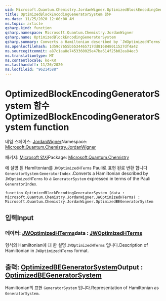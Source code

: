 ```yaml
---
uid: Microsoft.Quantum.Chemistry.JordanWigner.OptimizedBlockEncodingGeneratorSystem
title: OptimizedBlockEncodingGeneratorSystem 함수
ms.date: 11/25/2020 12:00:00 AM
ms.topic: article
qsharp.kind: function
qsharp.namespace: Microsoft.Quantum.Chemistry.JordanWigner
qsharp.name: OptimizedBlockEncodingGeneratorSystem
qsharp.summary: Converts a Hamiltonian described by `JWOptimizedHTerms` to a `GeneratorSystem` expressed in terms of the Pauli `GeneratorIndex`.
ms.openlocfilehash: 1d59c7655b5534465717dd816848011527df4a42
ms.sourcegitcommit: a87c1aa8e7453360025e47ba614f25b02ea84ec3
ms.translationtype: MT
ms.contentlocale: ko-KR
ms.lasthandoff: 11/26/2020
ms.locfileid: "96214588"
---
```

# <a name="optimizedblockencodinggeneratorsystem-function"></a><span data-ttu-id="f4af5-102">OptimizedBlockEncodingGeneratorSystem 함수</span><span class="sxs-lookup"><span data-stu-id="f4af5-102">OptimizedBlockEncodingGeneratorSystem function</span></span>

<span data-ttu-id="f4af5-103">네임 스페이스: [JordanWigner](xref:Microsoft.Quantum.Chemistry.JordanWigner)</span><span class="sxs-lookup"><span data-stu-id="f4af5-103">Namespace: [Microsoft.Quantum.Chemistry.JordanWigner](xref:Microsoft.Quantum.Chemistry.JordanWigner)</span></span>

<span data-ttu-id="f4af5-104">패키지: [Microsoft 양자](https://nuget.org/packages/Microsoft.Quantum.Chemistry)</span><span class="sxs-lookup"><span data-stu-id="f4af5-104">Package: [Microsoft.Quantum.Chemistry](https://nuget.org/packages/Microsoft.Quantum.Chemistry)</span></span>


<span data-ttu-id="f4af5-105">에 설명 된 Hamiltonian를 `JWOptimizedHTerms` Pauli로 표현 된로 변환 합니다 `GeneratorSystem` `GeneratorIndex` .</span><span class="sxs-lookup"><span data-stu-id="f4af5-105">Converts a Hamiltonian described by `JWOptimizedHTerms` to a `GeneratorSystem` expressed in terms of the Pauli `GeneratorIndex`.</span></span>

```qsharp
function OptimizedBlockEncodingGeneratorSystem (data : Microsoft.Quantum.Chemistry.JordanWigner.JWOptimizedHTerms) : Microsoft.Quantum.Chemistry.JordanWigner.OptimizedBEGeneratorSystem
```


## <a name="input"></a><span data-ttu-id="f4af5-106">입력</span><span class="sxs-lookup"><span data-stu-id="f4af5-106">Input</span></span>

### <a name="data--jwoptimizedhterms"></a><span data-ttu-id="f4af5-107">데이터: [JWOptimizedHTerms](xref:Microsoft.Quantum.Chemistry.JordanWigner.JWOptimizedHTerms)</span><span class="sxs-lookup"><span data-stu-id="f4af5-107">data : [JWOptimizedHTerms](xref:Microsoft.Quantum.Chemistry.JordanWigner.JWOptimizedHTerms)</span></span>

<span data-ttu-id="f4af5-108">형식의 Hamiltonian에 대 한 설명 `JWOptimizedHTerms` 입니다.</span><span class="sxs-lookup"><span data-stu-id="f4af5-108">Description of Hamiltonian in `JWOptimizedHTerms` format.</span></span>



## <a name="output--optimizedbegeneratorsystem"></a><span data-ttu-id="f4af5-109">출력: [OptimizedBEGeneratorSystem](xref:Microsoft.Quantum.Chemistry.JordanWigner.OptimizedBEGeneratorSystem)</span><span class="sxs-lookup"><span data-stu-id="f4af5-109">Output : [OptimizedBEGeneratorSystem](xref:Microsoft.Quantum.Chemistry.JordanWigner.OptimizedBEGeneratorSystem)</span></span>

<span data-ttu-id="f4af5-110">Hamiltonian의 표현 `GeneratorSystem` 입니다.</span><span class="sxs-lookup"><span data-stu-id="f4af5-110">Representation of Hamiltonian as `GeneratorSystem`.</span></span>